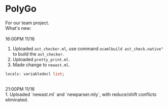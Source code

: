 # PolyGo
For our team project.<br>
What's new:<br>
<br>
16:00PM 11/16<br>
1. Uploaded `ast_checker.ml`, use command ```ocamlbuild ast_check.native" ```to build the `ast_checker`.<br>
2. Uploaded `pretty_print.ml`.<br>
3. Made change to `newast.ml`.<br>
```ocaml
locals: variabledecl list;
```
<br>
21:00PM 11/16<br>
1. Uploaded `newast.ml` and `newparser.mly`, with reduce/shift conflicts eliminated.